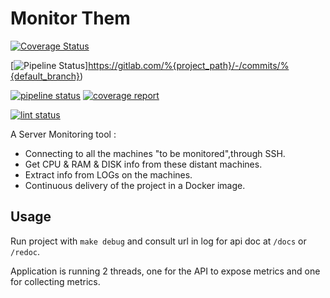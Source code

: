 # Monitor Them
[![Coverage Status](https://devops.telecomste.fr:5050/printerfaceadmin/2024-25/group1/printerface/badges/main/coverage.svg)](https://devops.telecomste.fr:5050/printerfaceadmin/2024-25/group1/printerface/-/jobs?scope=success&name=coverage)

[![Pipeline Status](https://gitlab.com/%{project_path}/badges/%{default_branch}/pipeline.svg)]https://gitlab.com/%{project_path}/-/commits/%{default_branch})

[![pipeline status](https://devops.telecomste.fr/printerfaceadmin/2024-25/group1/printerface/badges/main/pipeline.svg)](https://devops.telecomste.fr/printerfaceadmin/2024-25/group1/printerface/-/commits/main)
[![coverage report](https://devops.telecomste.fr/printerfaceadmin/2024-25/group1/printerface/badges/main/coverage.svg)](https://devops.telecomste.fr/printerfaceadmin/2024-25/group1/printerface/-/commits/main)

[![lint status](https://devops.telecomste.fr/printerfaceadmin/2024-25/group1/printerface/badges/main/lint.svg)](https://devops.telecomste.fr/printerfaceadmin/2024-25/group1/printerface/-/jobs/lint)

A Server Monitoring tool :
* Connecting to all the machines "to be monitored",through SSH.
* Get CPU & RAM & DISK info from these distant machines.
* Extract info from LOGs on the machines.
* Continuous delivery of the project in a Docker image.

## Usage

Run project with `make debug` and consult url in log for api doc at `/docs` or `/redoc`.

Application is running 2 threads, one for the API to expose metrics and one for collecting metrics.
